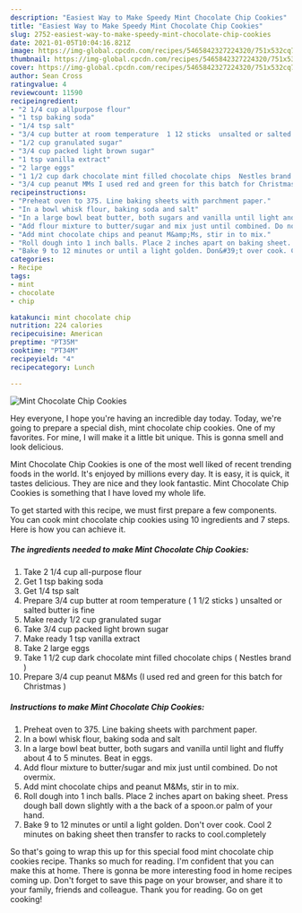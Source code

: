 ```yaml
---
description: "Easiest Way to Make Speedy Mint Chocolate Chip Cookies"
title: "Easiest Way to Make Speedy Mint Chocolate Chip Cookies"
slug: 2752-easiest-way-to-make-speedy-mint-chocolate-chip-cookies
date: 2021-01-05T10:04:16.821Z
image: https://img-global.cpcdn.com/recipes/5465842327224320/751x532cq70/mint-chocolate-chip-cookies-recipe-main-photo.jpg
thumbnail: https://img-global.cpcdn.com/recipes/5465842327224320/751x532cq70/mint-chocolate-chip-cookies-recipe-main-photo.jpg
cover: https://img-global.cpcdn.com/recipes/5465842327224320/751x532cq70/mint-chocolate-chip-cookies-recipe-main-photo.jpg
author: Sean Cross
ratingvalue: 4
reviewcount: 11590
recipeingredient:
- "2 1/4 cup allpurpose flour"
- "1 tsp baking soda"
- "1/4 tsp salt"
- "3/4 cup butter at room temperature  1 12 sticks  unsalted or salted butter is fine"
- "1/2 cup granulated sugar"
- "3/4 cup packed light brown sugar"
- "1 tsp vanilla extract"
- "2 large eggs"
- "1 1/2 cup dark chocolate mint filled chocolate chips  Nestles brand "
- "3/4 cup peanut MMs I used red and green for this batch for Christmas "
recipeinstructions:
- "Preheat oven to 375. Line baking sheets with parchment paper."
- "In a bowl whisk flour, baking soda and salt"
- "In a large bowl beat butter, both sugars and vanilla until light and fluffy about 4 to  5 minutes. Beat in eggs."
- "Add flour mixture to butter/sugar and mix just until combined. Do not overmix."
- "Add mint chocolate chips and peanut M&amp;Ms, stir in to mix."
- "Roll dough into 1 inch balls. Place 2 inches apart on baking sheet. Press dough ball down slightly with a the back of a spoon.or palm of your hand."
- "Bake 9 to 12 minutes or until a light golden. Don&#39;t over cook. Cool 2 minutes on baking sheet then transfer to racks to cool.completely"
categories:
- Recipe
tags:
- mint
- chocolate
- chip

katakunci: mint chocolate chip 
nutrition: 224 calories
recipecuisine: American
preptime: "PT35M"
cooktime: "PT34M"
recipeyield: "4"
recipecategory: Lunch

---
```



![Mint Chocolate Chip Cookies](https://img-global.cpcdn.com/recipes/5465842327224320/751x532cq70/mint-chocolate-chip-cookies-recipe-main-photo.jpg)

Hey everyone, I hope you're having an incredible day today. Today, we're going to prepare a special dish, mint chocolate chip cookies. One of my favorites. For mine, I will make it a little bit unique. This is gonna smell and look delicious.

Mint Chocolate Chip Cookies is one of the most well liked of recent trending foods in the world. It's enjoyed by millions every day. It is easy, it is quick, it tastes delicious. They are nice and they look fantastic. Mint Chocolate Chip Cookies is something that I have loved my whole life.




To get started with this recipe, we must first prepare a few components. You can cook mint chocolate chip cookies using 10 ingredients and 7 steps. Here is how you can achieve it.

<!--inarticleads1-->

##### The ingredients needed to make Mint Chocolate Chip Cookies:

1. Take 2 1/4 cup all-purpose flour
1. Get 1 tsp baking soda
1. Get 1/4 tsp salt
1. Prepare 3/4 cup butter at room temperature ( 1 1/2 sticks ) unsalted or salted butter is fine
1. Make ready 1/2 cup granulated sugar
1. Take 3/4 cup packed light brown sugar
1. Make ready 1 tsp vanilla extract
1. Take 2 large eggs
1. Take 1 1/2 cup dark chocolate mint filled chocolate chips ( Nestles brand )
1. Prepare 3/4 cup peanut M&amp;Ms (I used red and green for this batch for Christmas )




<!--inarticleads2-->

##### Instructions to make Mint Chocolate Chip Cookies:

1. Preheat oven to 375. Line baking sheets with parchment paper.
1. In a bowl whisk flour, baking soda and salt
1. In a large bowl beat butter, both sugars and vanilla until light and fluffy about 4 to  5 minutes. Beat in eggs.
1. Add flour mixture to butter/sugar and mix just until combined. Do not overmix.
1. Add mint chocolate chips and peanut M&amp;Ms, stir in to mix.
1. Roll dough into 1 inch balls. Place 2 inches apart on baking sheet. Press dough ball down slightly with a the back of a spoon.or palm of your hand.
1. Bake 9 to 12 minutes or until a light golden. Don&#39;t over cook. Cool 2 minutes on baking sheet then transfer to racks to cool.completely




So that's going to wrap this up for this special food mint chocolate chip cookies recipe. Thanks so much for reading. I'm confident that you can make this at home. There is gonna be more interesting food in home recipes coming up. Don't forget to save this page on your browser, and share it to your family, friends and colleague. Thank you for reading. Go on get cooking!
